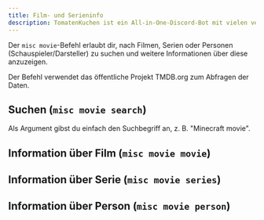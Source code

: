 ```yaml
---
title: Film- und Serieninfo
description: TomatenKuchen ist ein All-in-One-Discord-Bot mit vielen verschiedenen Funktionen. Mit dieser Funktion kannst du einfach nach bekannten Filmen, Serien und Darstellern suchen.
---
```


Der `misc movie`-Befehl erlaubt dir, nach Filmen, Serien oder Personen (Schauspieler/Darsteller) zu suchen und weitere Informationen über diese anzuzeigen.

Der Befehl verwendet das öffentliche Projekt TMDB.org zum Abfragen der Daten.

## Suchen (`misc movie search`)

Als Argument gibst du einfach den Suchbegriff an, z. B. "Minecraft movie".

## Information über Film (`misc movie movie`)


## Information über Serie (`misc movie series`)


## Information über Person (`misc movie person`)
